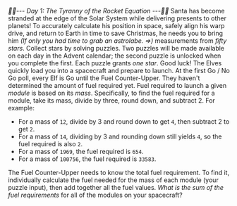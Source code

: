 *:calendar::calendar:--- Day 1: The Tyranny of the Rocket Equation ---:calendar::calendar:*
Santa has become stranded at the edge of the Solar System while delivering presents to other planets! To accurately calculate his position in space, safely align his warp drive, and return to Earth in time to save Christmas, he needs you to bring him _(If only you had time to grab an astrolabe. =>)_ measurements from *fifty stars*.
Collect stars by solving puzzles.  Two puzzles will be made available on each day in the Advent calendar; the second puzzle is unlocked when you complete the first.  Each puzzle grants *one star*. Good luck!
The Elves quickly load you into a spacecraft and prepare to launch.
At the first Go / No Go poll, every Elf is Go until the Fuel Counter-Upper.  They haven't determined the amount of fuel required yet.
Fuel required to launch a given *module* is based on its *mass*.  Specifically, to find the fuel required for a module, take its mass, divide by three, round down, and subtract 2.
For example:

- For a mass of `12`, divide by 3 and round down to get `4`, then subtract 2 to get `2`.
- For a mass of `14`, dividing by 3 and rounding down still yields `4`, so the fuel required is also `2`.
- For a mass of `1969`, the fuel required is `654`.
- For a mass of `100756`, the fuel required is `33583`.

The Fuel Counter-Upper needs to know the total fuel requirement.  To find it, individually calculate the fuel needed for the mass of each module (your puzzle input), then add together all the fuel values.
*What is the sum of the fuel requirements* for all of the modules on your spacecraft?
